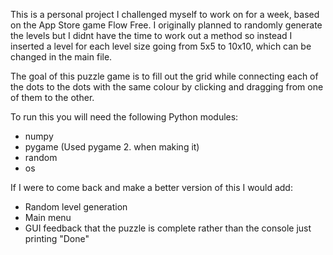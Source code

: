 This is a personal project I challenged myself to work on for a week, based on the App Store game Flow Free. I originally planned to randomly generate the levels but I didnt have the time to work out a method so instead I inserted a level for each level size going from 5x5 to 10x10, which can be changed in the main file.

The goal of this puzzle game is to fill out the grid while connecting each of the dots to the dots with the same colour by clicking and dragging from one of them to the other.

To run this you will need the following Python modules:
- numpy
- pygame (Used pygame 2. when making it)
- random
- os

If I were to come back and make a better version of this I would add:
- Random level generation
- Main menu
- GUI feedback that the puzzle is complete rather than the console just printing "Done"
